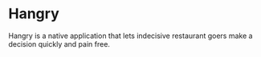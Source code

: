 # Hangry

Hangry is a native application that lets indecisive restaurant goers make a decision quickly and pain free.
